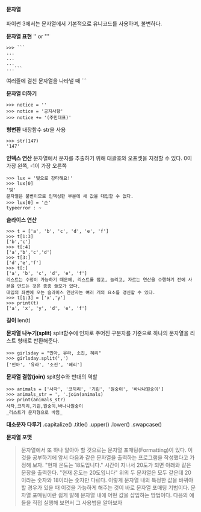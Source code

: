 #### 문자열
파이썬 3에서는 문자열에서 기본적으로 유니코드를 사용하며, 불변하다.

**문자열 표현**
'' or ""
```
>>> ```
...
...
...
...```
```
여러줄에 걸친 문자열을 나타낼 때 \```

**문자열 더하기**
```
>>> notice = ''
>>> notice = '공지사항'
>>> notice += '(주민대표)'
```

**형변환**
내장함수 str을 사용
```
>>> str(147)
'147'
```
**인덱스 연산**
문자열에서 문자를 추출하기 위해 대괄호와 오프셋을 지정할 수 있다.
0이 가장 왼쪽, -1이 가장 오른쪽
```
>>> lux = '빛으로 강타해요!'
>>> lux[0]
'빛'
문자열은 불변이므로 인덱싱한 부분에 새 값을 대입할 수 없다.
>>> lux[0] = '손'
typeerror : ~
```

**슬라이스 연산**
```
>>> t = ['a', 'b', 'c', 'd', 'e', 'f']
>>> t[1:3]
['b','c']
>>> t[:4]
['a','b','c','d']
>>> t[3:]
['d','e','f']
>>> t[:]
['a', 'b', 'c', 'd', 'e', 'f']
리스트는 수정이 가능하기 때문에, 리스트를 접고, 늘리고, 자르는 연산을 수행하기 전에 사본을 만드는 것은 종종 쓸모가 있다.
대입의 좌변에 오는 슬라이스 연산자는 여러 개의 요소를 갱신할 수 있다.
>>> t[1:3] = ['x','y']
>>> print(t)
['a', 'x', 'y', 'd', 'e', 'f']
```

**길이**
len(t)

**문자열 나누기(split)**
split함수에 인자로 주어진 구분자를 기준으로 하나의 문자열을 리스트 형태로 반환해준다.
```
>>> girlsday = "민아, 유라, 소진, 혜리"
>>> girlsday.split(',')
['민아', '유라', '소진', '혜리']
```
**문자열 결합(join)**
spit함수와 반대의 역할
```
>>> animals = ['사자', '코끼리', '기린', '원숭이', '바나나원숭이']
>>> animals_str = ', '.join(animals)
>>> print(animals_str)
사자,코끼리,기린,원숭이,바나나원숭이
_리스트가 문자형으로 바뀜_
```
**대소문자 다루기**
.capitalize()
.title()
.upper()
.lower()
.swapcase()

**문자열 포맷**
> 문자열에서 또 하나 알아야 할 것으로는 문자열 포매팅(Formatting)이 있다. 이것을 공부하기에 앞서 다음과 같은 문자열을 출력하는 프로그램을 작성했다고 가정해 보자.
"현재 온도는 18도입니다."
시간이 지나서 20도가 되면 아래와 같은 문장을 출력한다.
"현재 온도는 20도입니다"
위의 두 문자열은 모두 같은데 20이라는 숫자와 18이라는 숫자만 다르다. 이렇게 문자열 내의 특정한 값을 바꿔야 할 경우가 있을 때 이것을 가능하게 해주는 것이 바로 문자열 포매팅 기법이다.
문자열 포매팅이란 쉽게 말해 문자열 내에 어떤 값을 삽입하는 방법이다. 다음의 예들을 직접 실행해 보면서 그 사용법을 알아보자

<!-- 새 스타일 ({}, format)

{}.format(변수)
```
# 기본형태
>>> '{} {} {}'.format(d, f, s)
'37 3.14 Fastcampus'

# 각 인자의 순서를 지정
>>> '{1} {2} {0}'.format(d, f, s)
'3.14 Fastcampus 37'

# 각 인자에 이름을 지정
>>> '{d} {f} {s}'.format(d=50, f=1.432, s='WPS')
'50 1.432 WPS'

# 딕셔너리로부터 변수 할당
>>> dict = {'d': d, 'f': f, 's': s}
>>> '{0[d]} {0[f]} {0[s]} {1}'.format(dict, 'WPS')
'37 3.14 Fastcampus WPS'

# 타입 지정자 입력
>>> '{:d} {:f} {:s}'.format(d, f, s)
'37 3.140000 Fastcampus'

# 이름과 타입지정자를 모두 사용
>>> '{digit:d} {float:f} {string:s}'.format(digit=700, float=1.4323, string='Welcome')
'700 1.432300 Welcome'

# 필드길이 10, 우측정렬
>>> '{:10d}'.format(d)
'        37'
>>> '{:>10d}'.format(d)
'        37'

# 필드길이 10, 좌측정렬
>>> '{:<10d}'.format(d)
'37        '

# 필드길이 10, 가운데 정렬
>>> '{:^10d}'.format(d)
'    37    '

# 필드길이 10, 가운데 정렬, 빈 공간은 ~로 채움
>>> '{:~^10d}'.format(d)
'~~~~37~~~~'
``` -->
